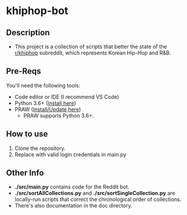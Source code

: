 # khiphop-bot

## Description

* This project is a collection of scripts that better the state of the [r/khiphop](https://www.reddit.com/r/khiphop/) subreddit, which represents Korean Hip-Hop and R&B.

## Pre-Reqs
You'll need the following tools:
* Code editor or IDE (I recommend VS Code)
* Python 3.6+ ([Install here](https://www.python.org/downloads/))
* PRAW ([Install/Update here](https://praw.readthedocs.io/en/stable/getting_started/installation.html))
    * PRAW supports Python 3.6+.

## How to use

1. Clone the repository.
2. Replace with valid login credentials in main.py

## Other Info

* **./src/main.py** contains code for the Reddit bot.
* **./src/sortAllCollections.py** and **./src/sortSingleCollection.py** are locally-run scripts that correct the chronological order of collections.
* There's also documentation in the doc directory.


